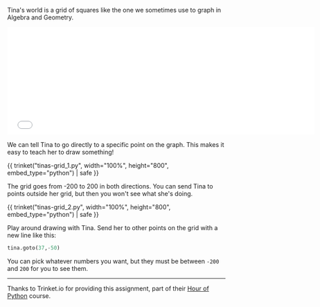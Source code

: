 Tina's world is a grid of squares like the one we sometimes use to graph in Algebra and Geometry.  

<iframe src="//player.vimeo.com/video/107876386?title=0&amp;byline=0&amp;portrait=0" width="710" height="249" frameborder="0" webkitallowfullscreen mozallowfullscreen allowfullscreen></iframe>

We can tell Tina to go directly to a specific point on the graph.  This makes it easy to teach her to draw something!

{{ trinket("tinas-grid_1.py", width="100%", height="800", embed_type="python") | safe }}

The grid goes from -200 to 200 in both directions.  You can send Tina to points outside her grid, but then you won't see what she's doing.

{{ trinket("tinas-grid_2.py", width="100%", height="800", embed_type="python") | safe }}

Play around drawing with Tina.  Send her to other points on the grid with a new line like this:

```python
tina.goto(37,-50)
```
You can pick whatever numbers you want, but they must be between `-200` and `200` for you to see them.

---

Thanks to Trinket.io for providing this assignment, 
part of their [Hour of Python](https://hourofpython.com/a-visual-introduction-to-python/) 
course.